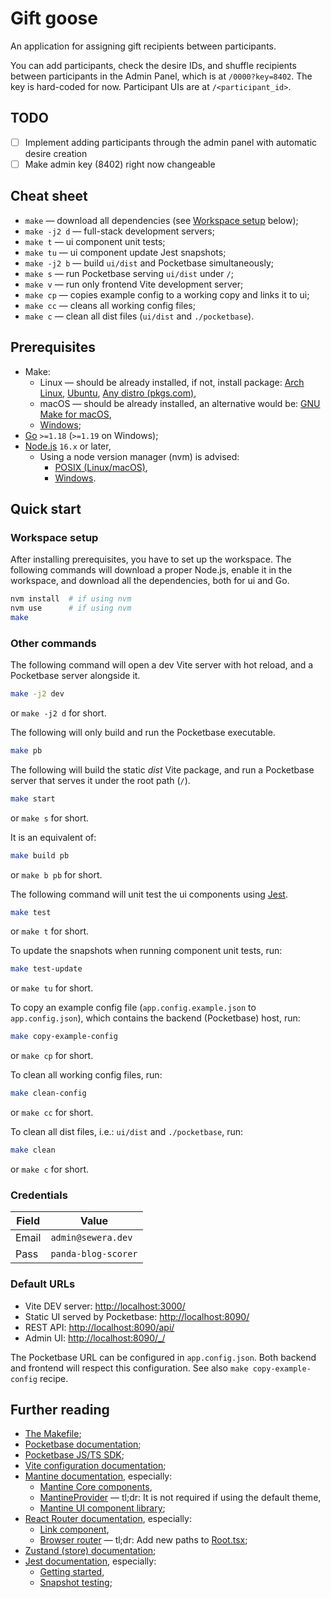 # Gift goose

An application for assigning gift recipients between participants.

You can add participants, check the desire IDs, and shuffle recipients between participants
in the Admin Panel, which is at `/0000?key=8402`.
The key is hard-coded for now.
Participant UIs are at `/<participant_id>`.

## TODO

- [ ] Implement adding participants through the admin panel with automatic desire creation
- [ ] Make admin key (8402) right now changeable

## Cheat sheet

- `make` — download all dependencies (see [Workspace setup](#workspace-setup) below);
- `make -j2 d` — full-stack development servers;
- `make t` — ui component unit tests;
- `make tu` — ui component update Jest snapshots;
- `make -j2 b` — build `ui/dist` and Pocketbase simultaneously;
- `make s` — run Pocketbase serving `ui/dist` under `/`;
- `make v` — run only frontend Vite development server;
- `make cp` — copies example config to a working copy and links it to ui;
- `make cc` — cleans all working config files;
- `make c` — clean all dist files (`ui/dist` and `./pocketbase`).

## Prerequisites

- Make:
  - Linux — should be already installed,
    if not, install package:
    [Arch Linux](https://archlinux.org/packages/core/x86_64/make/),
    [Ubuntu](https://packages.ubuntu.com/search?keywords=make&searchon=names),
    [Any distro (pkgs.com)](https://pkgs.org/download/make),
  - macOS — should be already installed,
    an alternative would be:
    [GNU Make for macOS](https://formulae.brew.sh/formula/make),
  - [Windows](https://stackoverflow.com/questions/32127524/how-to-install-and-use-make-in-windows);
- [Go](https://go.dev/dl/) `>=1.18` (`>=1.19` on Windows);
- [Node.js](https://nodejs.org/en/download/) `16.x` or later,
  - Using a node version manager (nvm) is advised:
    - [POSIX (Linux/macOS)](https://github.com/nvm-sh/nvm),
    - [Windows](https://github.com/coreybutler/nvm-windows).

## Quick start

### Workspace setup

After installing prerequisites, you have to set up the workspace.
The following commands will download a proper Node.js,
enable it in the workspace,
and download all the dependencies, both for ui and Go.

```sh
nvm install  # if using nvm
nvm use      # if using nvm
make
```

### Other commands

The following command will open a dev Vite server
with hot reload, and a Pocketbase server alongside it.

```sh
make -j2 dev
```

or `make -j2 d` for short.

The following will only build and run the Pocketbase executable.

```sh
make pb
```

The following will build the static _dist_ Vite package,
and run a Pocketbase server that serves it under the root path (`/`).

```sh
make start
```

or `make s` for short.

It is an equivalent of:

```sh
make build pb
```

or `make b pb` for short.

The following command will unit test the ui components using [Jest](https://jestjs.io/).

```sh
make test
```

or `make t` for short.

To update the snapshots when running component unit tests, run:

```sh
make test-update
```

or `make tu` for short.

To copy an example config file (`app.config.example.json` to `app.config.json`),
which contains the backend (Pocketbase) host, run:

```sh
make copy-example-config
```

or `make cp` for short.

To clean all working config files, run:

```sh
make clean-config
```

or `make cc` for short.

To clean all dist files, i.e.: `ui/dist` and `./pocketbase`, run:

```sh
make clean
```

or `make c` for short.

### Credentials

| Field | Value               |
| ----- | ------------------- |
| Email | `admin@sewera.dev`  |
| Pass  | `panda-blog-scorer` |

### Default URLs

- Vite DEV server: <http://localhost:3000/>
- Static UI served by Pocketbase: <http://localhost:8090/>
- REST API: <http://localhost:8090/api/>
- Admin UI: <http://localhost:8090/_/>

The Pocketbase URL can be configured in `app.config.json`.
Both backend and frontend will respect this configuration.
See also `make copy-example-config` recipe.


## Further reading

- [The Makefile](./Makefile);
- [Pocketbase documentation](https://pocketbase.io/docs);
- [Pocketbase JS/TS SDK](https://github.com/pocketbase/js-sdk);
- [Vite configuration documentation](https://vitejs.dev/config/);
- [Mantine documentation](https://mantine.dev/pages/getting-started/), especially:
  - [Mantine Core components](https://mantine.dev/core/app-shell/),
  - [MantineProvider](https://mantine.dev/theming/mantine-provider/) — tl;dr:
    It is not required if using the default theme,
  - [Mantine UI component library](https://ui.mantine.dev/);
- [React Router documentation](https://reactrouter.com/en/main), especially:
  - [Link component](https://reactrouter.com/en/main/components/link),
  - [Browser router](https://reactrouter.com/en/main/routers/create-browser-router) — tl;dr:
    Add new paths to [Root.tsx](./ui/src/Root.tsx);
- [Zustand (store) documentation](https://docs.pmnd.rs/zustand);
- [Jest documentation](https://jestjs.io/docs), especially:
  - [Getting started](https://jestjs.io/docs/getting-started),
  - [Snapshot testing](https://jestjs.io/docs/snapshot-testing);
